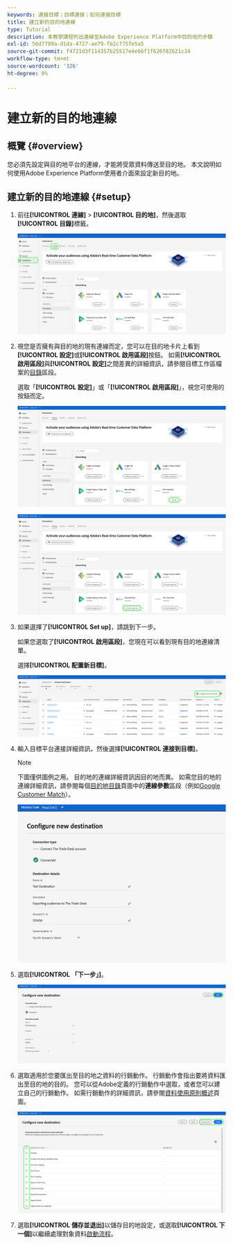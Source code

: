 ```yaml
---
keywords: 連接目標；目標連接；如何連接目標
title: 建立新的目的地連線
type: Tutorial
description: 本教學課程列出連線至Adobe Experience Platform中目的地的步驟
exl-id: 56d7799a-d1da-4727-ae79-fb2c775fe5a5
source-git-commit: f4721d3f114357b25517e4e66f1f626f82621c34
workflow-type: tm+mt
source-wordcount: '326'
ht-degree: 0%

---
```


# 建立新的目的地連線

## 概覽 {#overview}

您必須先設定與目的地平台的連線，才能將受眾資料傳送至目的地。 本文說明如何使用Adobe Experience Platform使用者介面來設定新目的地。

## 建立新的目的地連線 {#setup}

1. 前往&#x200B;**[!UICONTROL 連線]** > **[!UICONTROL 目的地]**，然後選取&#x200B;**[!UICONTROL 目錄]**&#x200B;標籤。

   ![目錄頁面](../assets/ui/connect-destinations/catalog.png)

1. 視您是否擁有與目的地的現有連線而定，您可以在目的地卡片上看到&#x200B;**[!UICONTROL 設定]**&#x200B;或&#x200B;**[!UICONTROL 啟用區段]**&#x200B;按鈕。 如需&#x200B;**[!UICONTROL 啟用區段]**&#x200B;與&#x200B;**[!UICONTROL 設定]**&#x200B;之間差異的詳細資訊，請參閱目標工作區檔案的[目錄](../ui/destinations-workspace.md#catalog)區段。

   選取「**[!UICONTROL 設定]**」或「**[!UICONTROL 啟用區段]**」，視您可使用的按鈕而定。

   ![目錄頁面](../assets/ui/connect-destinations/set-up.png)

   ![啟用區段](../assets/ui/connect-destinations/activate-segments.png)

1. 如果選擇了&#x200B;**[!UICONTROL Set up]**，請跳到下一步。

   如果您選取了&#x200B;**[!UICONTROL 啟用區段]**，您現在可以看到現有目的地連線清單。

   選擇&#x200B;**[!UICONTROL 配置新目標]**。

   ![配置新目標](../assets/ui/connect-destinations/configure-new-destination.png)

1. 輸入目標平台連接詳細資訊，然後選擇&#x200B;**[!UICONTROL 連接到目標]**。

   >[!NOTE]
   >
   >下圖僅供圖例之用。 目的地的連線詳細資訊因目的地而異。 如需您目的地的連線詳細資訊，請參閱每個[目的地目錄](../catalog/overview.md)頁面中的&#x200B;**連線參數**&#x200B;區段（例如[Google Customer Match](..//catalog/advertising/google-customer-match.md#parameters)）。

   ![連接到目標](../assets/ui/connect-destinations/connect-destination.png)

1. 選取&#x200B;**[!UICONTROL 「下一步」]**。

   ![連接到目標](../assets/ui/connect-destinations/next.png)

1. 選取適用於您要匯出至目的地之資料的行銷動作。 行銷動作會指出要將資料匯出至目的地的目的。 您可以從Adobe定義的行銷動作中選取，或者您可以建立自己的行銷動作。 如需行銷動作的詳細資訊，請參閱[資料使用原則概述](../../data-governance/policies/overview.md)頁面。

   ![選取行銷動作](../assets/ui/connect-destinations/governance.png)

1. 選取&#x200B;**[!UICONTROL 儲存並退出]**&#x200B;以儲存目的地設定，或選取&#x200B;**[!UICONTROL 下一個]**&#x200B;以繼續處理對象資料[啟動流程](activation-overview.md)。